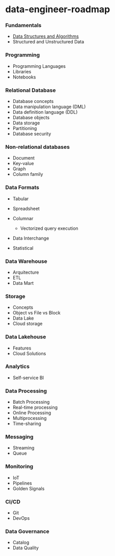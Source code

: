# data-engineer-roadmap

### Fundamentals

- [Data Structures and Algorithms](./Fundamentals/Data%20Structures%20and%20Algorithms.md)
- Structured and Unstructured Data

### Programming

- Programming Languages
- Libraries
- Notebooks

### Relational Database

- Database concepts
- Data manipulation language (DML)
- Data definition language (DDL)
- Database objects
- Data storage
- Partitioning
- Database security

### Non-relational databases

- Document
- Key-value
- Graph
- Column family

### Data Formats

- Tabular
- Spreadsheet
- Columnar
  - Vectorized query execution

- Data Interchange
- Statistical

### Data Warehouse

- Arquitecture
- ETL
- Data Mart

### Storage

- Concepts
- Object vs File vs Block
- Data Lake
- Cloud storage

### Data Lakehouse

- Features
- Cloud Solutions

### Analytics

- Self-service BI

### Data Processing

- Batch Processing
- Real-time processing
- Online Processing
- Multiprocessing
- Time-sharing

### Messaging

- Streaming
- Queue

### Monitoring

- IoT
- Pipelines
- Golden Signals

### CI/CD

- Git
- DevOps

### Data Governance

- Catalog
- Data Quality
